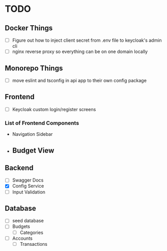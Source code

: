 # TODO

## Docker Things

-   [ ] Figure out how to inject client secret from .env file to keycloak's admin cli
-   [ ] nginx reverse proxy so everything can be on one domain locally

## Monorepo Things

-   [ ] move eslint and tsconfig in api app to their own config package

## Frontend

-   [ ] Keycloak custom login/register screens

### List of Frontend Components
- Navigation Sidebar
- Budget View
  - 

## Backend

-   [ ] Swagger Docs
-   [x] Config Service
-   [ ] Input Validation

## Database

-   [ ] seed database
-   [ ] Budgets
    -   [ ] Categories
-   [ ] Accounts
    -   [ ] Transactions
